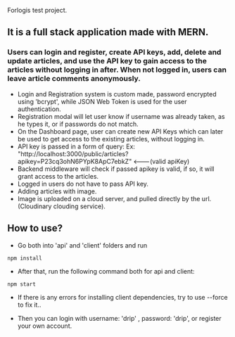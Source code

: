 Forlogis test project.
## It is a full stack application made with MERN.
### Users can login and register, create API keys, add, delete and update articles, and use the API key to gain access to the articles without logging in after. When not logged in, users can leave article comments anonymously.
- Login and Registration system is custom made, password encrypted using 'bcrypt', while JSON Web Token is used
for the user authentication.
- Registration modal will let user know if username was already taken, as he types it, or if passwords do not match.
- On the Dashboard page, user can create new API Keys which can later be used to get access to the existing articles, without logging in.
- API key is passed in a form of query: Ex: "http://localhost:3000/public/articles?apikey=P23cq3ohN6PYpK8ApC7ebkZ" <---(valid apiKey)
- Backend middleware will check if passed apikey is valid, if so, it will grant access to the articles.
- Logged in users do not have to pass API key.
- Adding articles with image.
- Image is uploaded on a cloud server, and pulled directly by the url. (Cloudinary clouding service).


## How to use? 
- Go both into 'api' and 'client' folders and run
```
npm install
```
- After that, run the following command both for api and client:
```
npm start
```

- If there is any errors for installing client dependencies, try to use --force to fix it..

- Then you can login with username: 'drip' , password: 'drip', or register your own account.
